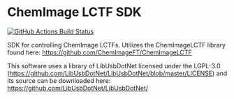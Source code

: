 # ChemImage LCTF SDK

<a href="https://github.com/ChemImageFT/ChemImageLctfSdk/actions?query=workflow%3ABuild"><img alt="GitHub Actions Build Status" src="https://github.com/ChemImageFT/ChemImageLctfSdk/workflows/Build/badge.svg"></a>

SDK for controlling ChemImage LCTFs. Utilizes the ChemImageLCTF library found here: <https://github.com/ChemImageFT/ChemImageLCTF>

This software uses a library of LibUsbDotNet licensed under the LGPL-3.0 (<https://github.com/LibUsbDotNet/LibUsbDotNet/blob/master/LICENSE>) and its source can be downloaded here: <https://github.com/LibUsbDotNet/LibUsbDotNet/>